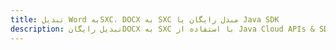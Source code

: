 ---title: تبدیل Word بهSXC، DOCX به SXC مبدل رایگان یا Java SDKdescription: تبدیل رایگانDOCX به SXC با استفاده از Java Cloud APIs & SDK. همچنین اسناد Microsoft Word و OpenOffice را در Cloud ایجاد، ویرایش و رندر کنید.---